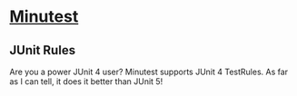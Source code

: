 # [Minutest](README.md)

## JUnit Rules

Are you a power JUnit 4 user? Minutest supports JUnit 4 TestRules. As far as I can tell, it does it better than JUnit 5!

```insert-kotlin core/src/test/kotlin/uk/org/minutest/examples/experimental/JUnitRulesExampleTests.kt
```